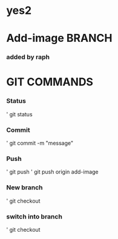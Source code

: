# yes2
# Add-image BRANCH

### added by raph


# GIT COMMANDS

### Status
' git status

### Commit
' git commit -m "message"

### Push
' git push <remote> <branch>
' git push origin add-image

### New branch
' git checkout <nom>

### switch into branch
' git checkout <nom>